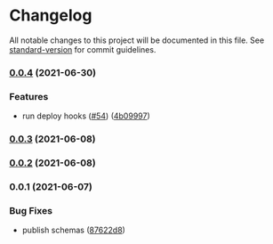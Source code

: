# Changelog

All notable changes to this project will be documented in this file. See [standard-version](https://github.com/conventional-changelog/standard-version) for commit guidelines.

### [0.0.4](https://github.com/salesforcecli/plugin-project/compare/v0.0.3...v0.0.4) (2021-06-30)


### Features

* run deploy hooks ([#54](https://github.com/salesforcecli/plugin-project/issues/54)) ([4b09997](https://github.com/salesforcecli/plugin-project/commit/4b0999759266ff3a86fd39a3a9ae3a71e216045a))

### [0.0.3](https://github.com/salesforcecli/plugin-project/compare/v0.0.2...v0.0.3) (2021-06-08)

### [0.0.2](https://github.com/salesforcecli/plugin-project/compare/v0.0.1...v0.0.2) (2021-06-08)

### 0.0.1 (2021-06-07)


### Bug Fixes

* publish schemas ([87622d8](https://github.com/salesforcecli/plugin-project/commit/87622d835d45fccb877759805642be0bdb201e31))
